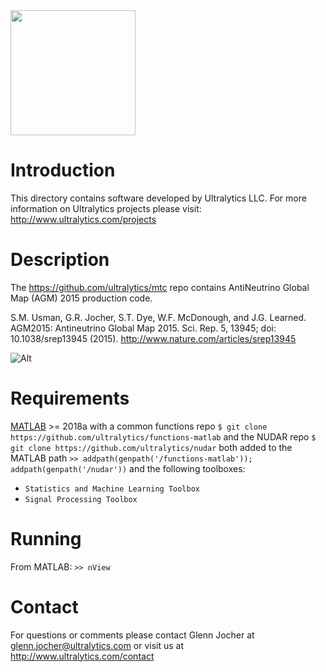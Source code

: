 <img src="https://storage.googleapis.com/ultralytics/UltralyticsLogoName1000×676.png" width="200">  

# Introduction

This directory contains software developed by Ultralytics LLC. For more information on Ultralytics projects please visit:
http://www.ultralytics.com/projects

# Description

The https://github.com/ultralytics/mtc repo contains AntiNeutrino Global Map (AGM) 2015 production code.

S.M. Usman, G.R. Jocher, S.T. Dye, W.F. McDonough, and J.G. Learned. AGM2015: Antineutrino Global Map 2015. Sci. Rep. 5, 13945; doi: 10.1038/srep13945 (2015).
http://www.nature.com/articles/srep13945

![Alt](https://github.com/ultralytics/agm2015/blob/master/AGM2015small.jpg "AGM2015")

# Requirements

[MATLAB](https://www.mathworks.com/products/matlab.html) >= 2018a with a common functions repo `$ git clone https://github.com/ultralytics/functions-matlab` and the NUDAR repo `$ git clone https://github.com/ultralytics/nudar` both added to the MATLAB path `>> addpath(genpath('/functions-matlab')); addpath(genpath('/nudar'))` and the following toolboxes:

- `Statistics and Machine Learning Toolbox`
- `Signal Processing Toolbox`

# Running

From MATLAB: `>> nView`

# Contact

For questions or comments please contact Glenn Jocher at glenn.jocher@ultralytics.com or visit us at http://www.ultralytics.com/contact
